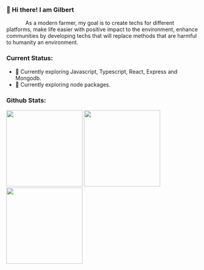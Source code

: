 <div style="display:flex; flex-direction: row;">
    <div>
        <h3>👋 Hi there! I am Gilbert</h3>
        <p style="text-indent: 50px;">
            As a modern farmer, my goal is to create techs for different platforms,
            make life easier with positive impact to the environment, enhance communities
            by developing techs that will replace methods that are harmful to humanity an environment.
        </p>
        <div>
            <h3>Current Status:</h3>
            <ul>
                <li>🔭 Currently exploring Javascript, Typescript, React, Express and Mongodb. 
                </li>
                <li>🌱 Currently exploring node packages. </li>
            </ul>
        </div>
        <div>
            <h3>Github Stats:</h3>
            <!--img width="663"  src="https://activity-graph.herokuapp.com/graph?username=gilbertgit95" />
            <br /-->
            <img height="200" src="https://github-readme-stats.vercel.app/api/top-langs?username=gilbertgit95&layout=compact&theme=transparent" />
            <img height="200" src="https://github-readme-stats.vercel.app/api?username=gilbertgit95&theme=transparent&show_icons=true" />
            <br />
            <img height="200"  src="https://github-readme-streak-stats.herokuapp.com/?user=gilbertgit95&theme=transparent" />
        </div>
    </div>
</div>
